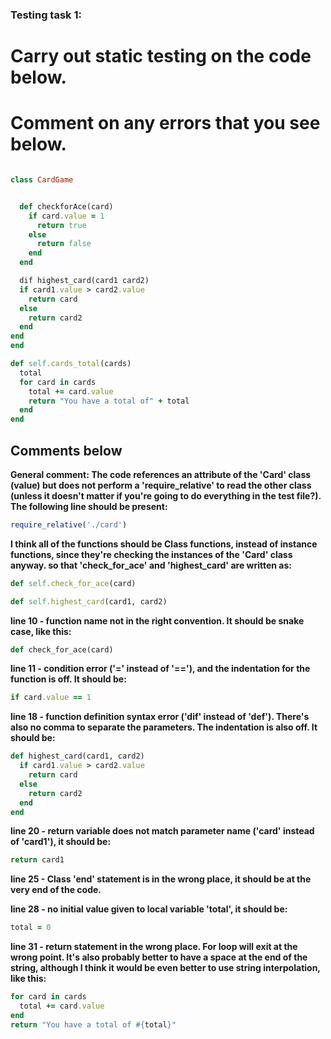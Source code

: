 ### Testing task 1:

# Carry out static testing on the code below.
# Comment on any errors that you see below.
```ruby

class CardGame


  def checkforAce(card)
    if card.value = 1
      return true
    else
      return false
    end
  end

  dif highest_card(card1 card2)
  if card1.value > card2.value
    return card
  else
    return card2
  end
end
end

def self.cards_total(cards)
  total
  for card in cards
    total += card.value
    return "You have a total of" + total
  end
end
```

## Comments below

**General comment: The code references an attribute of the 'Card' class (value) but does not perform a 'require_relative' to read the other class (unless it doesn't matter if you're going to do everything in the test file?). The following line should be present:**
```ruby
require_relative('./card')
```
**I think all of the functions should be Class functions, instead of instance functions, since they're checking the instances of the 'Card' class anyway. so that 'check_for_ace' and 'highest_card' are written as:**
```ruby
def self.check_for_ace(card)

def self.highest_card(card1, card2)
```

**line 10 - function name not in the right convention. It should be snake case, like this:**
```ruby
def check_for_ace(card)
```

**line 11 - condition error ('=' instead of '=='), and the indentation for the function is off. It should be:**
```ruby
if card.value == 1
```
**line 18 - function definition syntax error ('dif' instead of 'def'). There's also no comma to separate the parameters. The indentation is also off. It should be:**
```ruby
def highest_card(card1, card2)
  if card1.value > card2.value
    return card
  else
    return card2
  end
end
```
**line 20 - return variable does not match parameter name ('card' instead of 'card1'), it should be:**
```ruby
return card1
```
**line 25 - Class 'end' statement is in the wrong place, it should be at the very end of the code.**

**line 28 - no initial value given to local variable 'total', it should be:**
```ruby
total = 0
```
**line 31 - return statement in the wrong place. For loop will exit at the wrong point. It's also probably better to have a space at the end of the string, although I think it would be even better to use string interpolation, like this:**
```ruby
for card in cards
  total += card.value
end
return "You have a total of #{total}"
```

